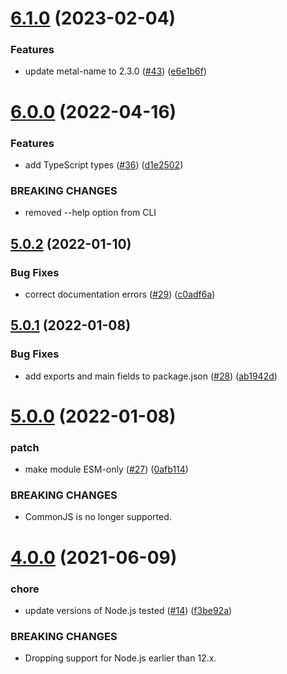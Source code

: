 # [6.1.0](https://github.com/Trott/cheesy-metal/compare/v6.0.0...v6.1.0) (2023-02-04)


### Features

* update metal-name to 2.3.0 ([#43](https://github.com/Trott/cheesy-metal/issues/43)) ([e6e1b6f](https://github.com/Trott/cheesy-metal/commit/e6e1b6f59b525ad366cbc92f4fdcf2e729c1dcde))

# [6.0.0](https://github.com/Trott/cheesy-metal/compare/v5.0.2...v6.0.0) (2022-04-16)


### Features

* add TypeScript types ([#36](https://github.com/Trott/cheesy-metal/issues/36)) ([d1e2502](https://github.com/Trott/cheesy-metal/commit/d1e250229fab34b6749be0501463615fa19e64b7))


### BREAKING CHANGES

* removed --help option from CLI

## [5.0.2](https://github.com/Trott/cheesy-metal/compare/v5.0.1...v5.0.2) (2022-01-10)


### Bug Fixes

* correct documentation errors ([#29](https://github.com/Trott/cheesy-metal/issues/29)) ([c0adf6a](https://github.com/Trott/cheesy-metal/commit/c0adf6affe861b2093e37313b06bdbccc17df7e4))

## [5.0.1](https://github.com/Trott/cheesy-metal/compare/v5.0.0...v5.0.1) (2022-01-08)


### Bug Fixes

* add exports and main fields to package.json ([#28](https://github.com/Trott/cheesy-metal/issues/28)) ([ab1942d](https://github.com/Trott/cheesy-metal/commit/ab1942dcd20b959fcd6f66011ce5d8b39cbaa225))

# [5.0.0](https://github.com/Trott/cheesy-metal/compare/v4.0.0...v5.0.0) (2022-01-08)


### patch

* make module ESM-only ([#27](https://github.com/Trott/cheesy-metal/issues/27)) ([0afb114](https://github.com/Trott/cheesy-metal/commit/0afb1144479eca6ca10362b2e115a2d0b5fdbc80))


### BREAKING CHANGES

* CommonJS is no longer supported.

# [4.0.0](https://github.com/Trott/cheesy-metal/compare/v3.0.0...v4.0.0) (2021-06-09)


### chore

* update versions of Node.js tested ([#14](https://github.com/Trott/cheesy-metal/issues/14)) ([f3be92a](https://github.com/Trott/cheesy-metal/commit/f3be92ad8f61d5445bf46b32f99a9d1fcaeef05d))


### BREAKING CHANGES

* Dropping support for Node.js earlier than 12.x.
